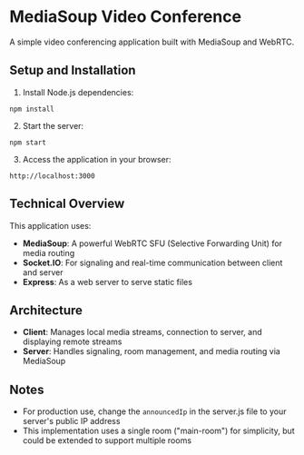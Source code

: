 # MediaSoup Video Conference

A simple video conferencing application built with MediaSoup and WebRTC.

## Setup and Installation

1. Install Node.js dependencies:

```
npm install
```

2. Start the server:

```
npm start
```

3. Access the application in your browser:

```
http://localhost:3000
```

## Technical Overview

This application uses:

- **MediaSoup**: A powerful WebRTC SFU (Selective Forwarding Unit) for media routing
- **Socket.IO**: For signaling and real-time communication between client and server
- **Express**: As a web server to serve static files

## Architecture

- **Client**: Manages local media streams, connection to server, and displaying remote streams
- **Server**: Handles signaling, room management, and media routing via MediaSoup

## Notes

- For production use, change the `announcedIp` in the server.js file to your server's public IP address
- This implementation uses a single room ("main-room") for simplicity, but could be extended to support multiple rooms
